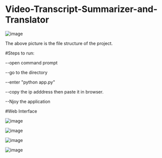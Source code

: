 ﻿# Video-Transcript-Summarizer-and-Translator
 ![image](https://github.com/Ershathunnisa/Video-Transcript-Summarizer-and-Translator/assets/135438434/12108356-74cc-4343-9f12-2b4a28d8308f)

The above picture is the file structure of the project.

#Steps to run:

--open command prompt 

--go to the directory 

--enter "python app.py"

--copy the ip adddress then paste it in browser.

--Njoy the application

#Web Interface


![image](https://github.com/user-attachments/assets/fdeaa7a6-28a9-4207-983b-01d3112b97b2)

![image](https://github.com/user-attachments/assets/40e547fd-925d-4c62-a505-28dee66da5cf)


![image](https://github.com/user-attachments/assets/a1669a76-a7ad-4b5b-bff9-beaf7ce6f649)



![image](https://github.com/user-attachments/assets/a724497b-795f-42de-91b7-4c33227a48a5)




